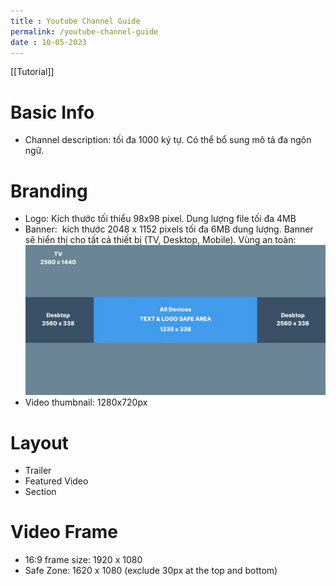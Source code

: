 ```yaml
---
title : Youtube Channel Guide
permalink: /youtube-channel-guide
date : 10-05-2023
---
```

[[Tutorial]]

# Basic Info
- Channel description: tối đa 1000 ký tự. Có thể bổ sung mô tả đa ngôn ngữ.

# Branding
- Logo: Kích thước tối thiểu 98x98 pixel. Dung lượng file tối đa 4MB
- Banner:  kích thước 2048 x 1152 pixels tối đa 6MB dung lượng. Banner sẽ hiển thị cho tất cả thiết bị (TV, Desktop, Mobile). Vùng an toàn: ![](src/Pasted%20image%2020230510111738.png)
- Video thumbnail: 1280x720px
# Layout
- Trailer
- Featured Video
- Section
# Video Frame
- 16:9 frame size: 1920 x 1080
- Safe Zone: 1620 x 1080 (exclude 30px at the top and bottom)